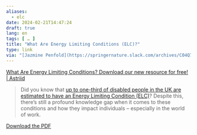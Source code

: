 ```yaml
---
aliases:
  - elc
date: 2024-02-21T14:47:24
draft: true
lang: en
tags: [ … ]
title: "What Are Energy Limiting Conditions (ELC)?"
type: link
via: "[Jazmine Penfold](https://springernature.slack.com/archives/C04Q7GFJN68/p1708444222442019)"
---
```


[What Are Energy Limiting Conditions? Download our new resource for free! | Astriid](https://www.astriid.org/news/what-are-energy-limiting-conditions-download-our-new-resource-for-free/)

> Did you know that [up to one-third of disabled people in the UK are estimated to have an Energy Limiting Condition (ELC)](https://chronicillnessinclusion.org.uk/)? Despite this, there’s still a profound knowledge gap when it comes to these conditions and how they impact individuals – especially in the world of work.

[Download the PDF](https://www.astriid.org/wp-content/uploads/2024/02/What-are-Energy-Limiting-Conditions-Astriid-Resource.pdf)
